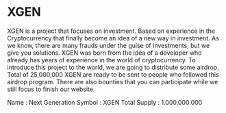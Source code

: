 # XGEN
XGEN is a project that focuses on investment. Based on experience in the Cryptocurrency that finally become an idea of a new way in investment. As we know, there are many frauds under the guise of Investments, but we give you solutions. XGEN was born from the idea of a developer who already has years of experience in the world of cryptocurrency.
To introduce this project to the world, we are going to distribute some airdrop. Total of 25,000,000 XGEN are ready to be sent to people who followed this airdrop program. There are also bounties that you can participate while we still focus to finish our website.

Name            : Next Generation
Symbol          : XGEN
Total Supply    : 1.000.000.000
